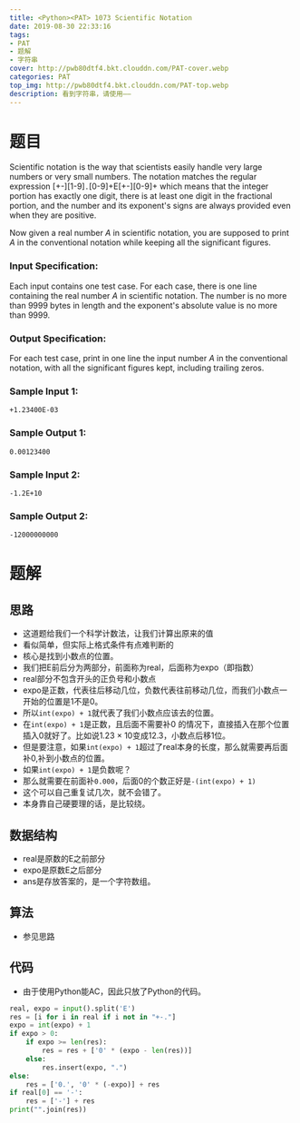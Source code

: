 ```yaml
---
title: <Python><PAT> 1073 Scientific Notation
date: 2019-08-30 22:33:16
tags: 
- PAT
- 题解
- 字符串
cover: http://pwb80dtf4.bkt.clouddn.com/PAT-cover.webp
categories: PAT
top_img: http://pwb80dtf4.bkt.clouddn.com/PAT-top.webp
description: 看到字符串，请使用——
---
```


# 题目

Scientific notation is the way that scientists easily handle very large numbers or very small numbers. The notation matches the regular expression [+-][1-9]`.`[0-9]+E[+-][0-9]+ which means that the integer portion has exactly one digit, there is at least one digit in the fractional portion, and the number and its exponent's signs are always provided even when they are positive.

Now given a real number *A* in scientific notation, you are supposed to print *A* in the conventional notation while keeping all the significant figures.

### Input Specification:

Each input contains one test case. For each case, there is one line containing the real number *A* in scientific notation. The number is no more than 9999 bytes in length and the exponent's absolute value is no more than 9999.

### Output Specification:

For each test case, print in one line the input number *A* in the conventional notation, with all the significant figures kept, including trailing zeros.

### Sample Input 1:

```in
+1.23400E-03
```

### Sample Output 1:

```out
0.00123400
```

### Sample Input 2:

```in
-1.2E+10
```

### Sample Output 2:

```out
-12000000000
```

# 题解

## 思路

+ 这道题给我们一个科学计数法，让我们计算出原来的值
+ 看似简单，但实际上格式条件有点难判断的
+ 核心是找到小数点的位置。
+ 我们把E前后分为两部分，前面称为real，后面称为expo（即指数）
+ real部分不包含开头的正负号和小数点
+ expo是正数，代表往后移动几位，负数代表往前移动几位，而我们小数点一开始的位置是1不是0。
+ 所以`int(expo) + 1`就代表了我们小数点应该去的位置。
+ 在`int(expo) + 1`是正数，且后面不需要补0 的情况下，直接插入在那个位置插入0就好了。比如说1.23 × 10变成12.3，小数点后移1位。
+ 但是要注意，如果`int(expo) + 1`超过了real本身的长度，那么就需要再后面补0,补到小数点的位置。
+ 如果`int(expo) + 1`是负数呢？
+ 那么就需要在前面补`0.000`，后面0的个数正好是`-(int(expo) + 1)`
+ 这个可以自己重复试几次，就不会错了。
+ 本身靠自己硬要理的话，是比较绕。

## 数据结构

+ real是原数的E之前部分
+ expo是原数E之后部分
+ ans是存放答案的，是一个字符数组。

## 算法

+ 参见思路

## 代码

+ 由于使用Python能AC，因此只放了Python的代码。

```python
real, expo = input().split('E')
res = [i for i in real if i not in "+-."]
expo = int(expo) + 1
if expo > 0:
    if expo >= len(res):
        res = res + ['0' * (expo - len(res))]
    else:
        res.insert(expo, ".")
else:
    res = ['0.', '0' * (-expo)] + res
if real[0] == '-':
    res = ['-'] + res
print("".join(res))

```

